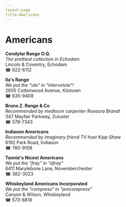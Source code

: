 ```yaml
---
layout:page
title:Americans
---
```

# Americans

**Condylar Range O.Q.**  
_The prettiest collection in Echodam_  
Lincoln & Coventry, Echodam  
☎ 622-6112



**Ila's Range**  
_We put the "ute" in "intervolute"!_  
2605 Cottonwood Avenue, Kilotown  
☎ 635-9409



**Bruno Z. Range & Co**  
_Recommended by mediocre carpenter Rosaura Brandt_  
347 Mayfair Parkway, Zuluster  
☎ 578-7343



**Indiason Americans**  
_Recommended by imaginary friend TV host Kipp Shaw_  
6192 Park Road, Indiason  
☎ 780-9108



**Tannie's Nicest Americans**  
_We put the "fray" in "afray"_  
6411 Marylebone Lane, Novemberchester  
☎ 382-3023



**Whiskeyland Americans Incorporated**  
_We put the "compress" in "precompress"_  
Canyon & Wilson, Whiskeyland  
☎ 573-8818




